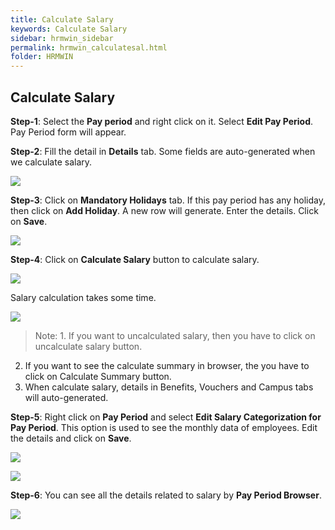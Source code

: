 ```yaml
---
title: Calculate Salary
keywords: Calculate Salary
sidebar: hrmwin_sidebar
permalink: hrmwin_calculatesal.html
folder: HRMWIN
---
```


## Calculate Salary

**Step-1**: Select the **Pay period** and right click on it. Select **Edit Pay Period**. Pay Period form will appear.

**Step-2**: Fill the detail in **Details** tab. Some fields are auto-generated when we calculate salary.

![](http://docs.risersoft.com/hrmnirvana/ImagesExt/image8_129.jpg)

**Step-3**: Click on **Mandatory Holidays** tab. If this pay period has any holiday, then click on **Add Holiday**. A new row will generate. Enter the details. Click on **Save**.

![](http://docs.risersoft.com/hrmnirvana/ImagesExt/image8_130.jpg)

**Step-4**: Click on **Calculate Salary** button to calculate salary.

![](http://docs.risersoft.com/hrmnirvana/ImagesExt/image8_131.png)

Salary calculation takes some time.

![](http://docs.risersoft.com/hrmnirvana/ImagesExt/image8_132.jpg)

>Note: 1. If you want to uncalculated salary, then you have to click on uncalculate salary button.
2. If you want to see the calculate summary in browser, the you have to click on Calculate Summary button.  
3. When calculate salary, details in Benefits, Vouchers and Campus tabs will auto-generated.

**Step-5**: Right click on **Pay Period** and select **Edit Salary Categorization for Pay Period**. This option is used to see the monthly data of employees. Edit the details and click on **Save**.

![](http://docs.risersoft.com/hrmnirvana/ImagesExt/image8_133.jpg)

![](http://docs.risersoft.com/hrmnirvana/ImagesExt/image8_134.jpg)

**Step-6**: You can see all the details related to salary by **Pay Period Browser**.

![](http://docs.risersoft.com/hrmnirvana/ImagesExt/image8_135.png)
